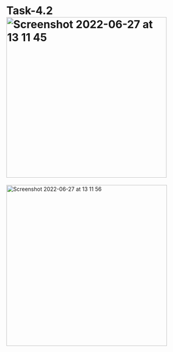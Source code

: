 # Task-4.2<img width="419" alt="Screenshot 2022-06-27 at 13 11 45" src="https://user-images.githubusercontent.com/62994823/175918223-6b6301f5-57e7-4a73-b29e-0c55034a6c0b.png">
<img width="420" alt="Screenshot 2022-06-27 at 13 11 56" src="https://user-images.githubusercontent.com/62994823/175918252-176e5828-6851-4dc1-ac90-816e2a32c62e.png">
